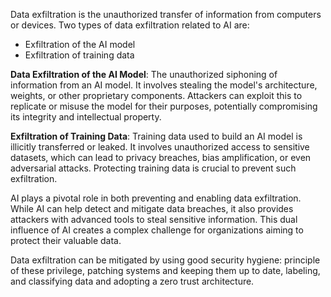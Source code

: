 Data exfiltration is the unauthorized transfer of information from computers or devices. Two types of data exfiltration related to AI are:

- Exfiltration of the AI model
- Exfiltration of training data

**Data Exfiltration of the AI Model**: The unauthorized siphoning of information from an AI model. It involves stealing the model's architecture, weights, or other proprietary components. Attackers can exploit this to replicate or misuse the model for their purposes, potentially compromising its integrity and intellectual property.

**Exfiltration of Training Data**: Training data used to build an AI model is illicitly transferred or leaked. It involves unauthorized access to sensitive datasets, which can lead to privacy breaches, bias amplification, or even adversarial attacks. Protecting training data is crucial to prevent such exfiltration.

AI plays a pivotal role in both preventing and enabling data exfiltration. While AI can help detect and mitigate data breaches, it also provides attackers with advanced tools to steal sensitive information. This dual influence of AI creates a complex challenge for organizations aiming to protect their valuable data.

Data exfiltration can be mitigated by using good security hygiene: principle of these privilege, patching systems and keeping them up to date, labeling, and classifying data and adopting a zero trust architecture.
